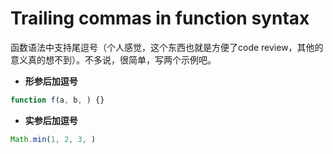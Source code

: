 # Trailing commas in function syntax 

函数语法中支持尾逗号（个人感觉，这个东西也就是方便了code review，其他的意义真的想不到）。不多说，很简单，写两个示例吧。

* **形参后加逗号**

```javascript
function f(a, b, ) {}
```

* **实参后加逗号**

```javascript
Math.min(1, 2, 3, )
```
